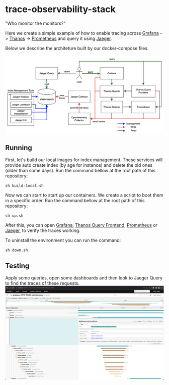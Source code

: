 # trace-observability-stack

"Who monitor the monitors?"

Here we create a simple example of how to enable tracing across 
[Grafana](https://grafana.com/) -> [Thanos](https://thanos.io/) -> [Prometheus](https://prometheus.io/) and query it using [Jaeger](https://www.jaegertracing.io/).

Below we describe the architeture built by our docker-compose files.

![Architecture Overview](assets/arch-overview.png)

## Running

First, let's build our local images for index management. These services will provide auto create index (by age for instance)
and delete the old ones (older than some days). Run the command bellow at the root path of this repository:

```shell
sh build-local.sh
```

Now we can start to start up our containers. We create a script to boot them in a specific order. Run the command bellow at the root path of this repository:

```shell
sh up.sh
```

After this, you can open [Grafana](http://localhost:3000), [Thanos Query Frontend](http://localhost:10901), [Prometheus](http://localhost:9090) or [Jaeger](http://localhost:16686), to verify the traces working.

To uninstall the environment you can run the command:
```shell
sh down.sh
```

## Testing

Apply some queries, open some dashboards and then look to Jaeger Query to find the traces of these requests.
![Grafana Trace Example](assets/grafana-trace-example.png)